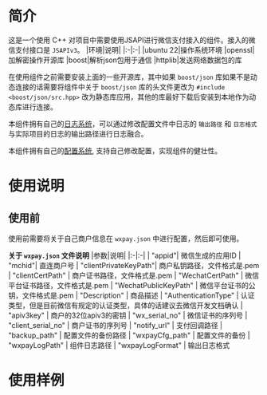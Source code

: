 # 简介
这是一个使用 C++ 对项目中需要使用JSAPI进行微信支付接入的组件。接入的微信支付接口是 `JSAPIv3`。 
|环境|说明|
|:-|:-|
|ubuntu 22|操作系统环境
|openssl|加解密操作开源库
|boost|解析json包用于通信
|httplib|发送网络数据包的库

在使用组件之前需要安装上面的一些开源库，其中如果 `boost/json` 库如果不是动态连接的话需要将组件中关于 `boost/json` 库的头文件更改为 `#include <boost/json/src.hpp>` 改为静态库应用，其他的库最好下载后安装到本地作为动态库进行连接。 

本组件拥有自己的[日志系统](./doc/Log.md)，可以通过修改配置文件中日志的 `输出路径` 和 `日志格式` 与实际项目的日志的输出路径进行日志融合。

本组件拥有自己的[配置系统](./doc/Config.md), 支持自己修改配置，实现组件的健壮性。

# 使用说明

## 使用前
使用前需要将关于自己商户信息在 `wxpay.json` 中进行配置，然后即可使用。

**关于 `wxpay.json` 文件说明**
|参数|说明|
|:-|:-|
|  "appid"| 微信生成的应用ID
|  "mchid"| 直连商户号
|  "clientPrivateKeyPath"| 商户私钥路径，文件格式是.pem
|  "clientCertPath" | 商户证书路径，文件格式是.pem
|  "WechatCertPath" | 微信平台证书路径，文件格式是.pem
|  "WechatPublicKeyPath" | 微信平台证书的公钥，文件格式是.pem
|  "Description" | 商品描述
|  "AuthenticationType" | 认证类型，但是目前微信有规定的认证类型，具体的话建议去微信开发文档确认
|  "apiv3key" | 商户的32位apiv3的密钥
|  "wx_serial_no" | 微信证书的序列号
|  "client_serial_no" | 商户证书的序列号
|  "notify_url" | 支付回调路径
|  "backup_path" | 配置文件的备份路径
|  "wxpayCfg_path" | 配置文件的备份
|  "wxpayLogPath" | 组件日志路径
|  "wxpayLogFormat" | 输出日志格式



# 使用样例
